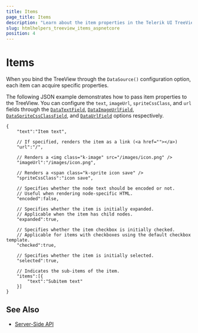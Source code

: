 ```yaml
---
title: Items
page_title: Items
description: "Learn about the item properties in the Telerik UI TreeView component for {{ site.framework }}."
slug: htmlhelpers_treeview_items_aspnetcore
position: 4
---
```


# Items

When you bind the TreeView through the `DataSource()` configuration option, each item can acquire specific properties.

The following JSON example demonstrates how to pass item properties to the TreeView. You can configure the `text`, `imageUrl`, `spriteCssClass`, and `url` fields through the [`DataTextField`](/api/kendo.mvc.ui.fluent/treeviewbuilder#datatextfieldsystemstring), [`DataImageUrlField`](/api/kendo.mvc.ui.fluent/treeviewbuilder#dataimageurlfieldsystemstring), [`DataSpriteCssClassField`](/api/kendo.mvc.ui.fluent/treeviewbuilder#dataspritecssclassfieldsystemstring), and [`DataUrlField`](/api/kendo.mvc.ui.fluent/treeviewbuilder#dataurlfieldsystemstring) options respectively.

    {
        "text":"Item text",

        // If specified, renders the item as a link (<a href=""></a>)
        "url":"/",

        // Renders a <img class="k-image" src="/images/icon.png" />
        "imageUrl":"/images/icon.png",

        // Renders a <span class="k-sprite icon save" />
        "spriteCssClass":"icon save",

        // Specifies whether the node text should be encoded or not.
        // Useful when rendering node-specific HTML.
        "encoded":false,

        // Specifies whether the item is initially expanded.
        // Applicable when the item has child nodes.
        "expanded":true,

        // Specifies whether the item checkbox is initially checked.
        // Applicable for items with checkboxes using the default checkbox template.
        "checked":true,

        // Specifies whether the item is initially selected.
        "selected":true,

        // Indicates the sub-items of the item.
        "items":[{
            "text":"Subitem text"
        }]
    }

## See Also

* [Server-Side API](/api/treeview)

